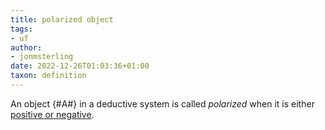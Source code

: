 ```yaml
---
title: polarized object
tags:
- uf
author:
- jonmsterling
date: 2022-12-26T01:03:36+01:00
taxon: definition
---
```


An object {#A#} in a deductive system is called *polarized* when it is either [positive or negative](jms-004B).
